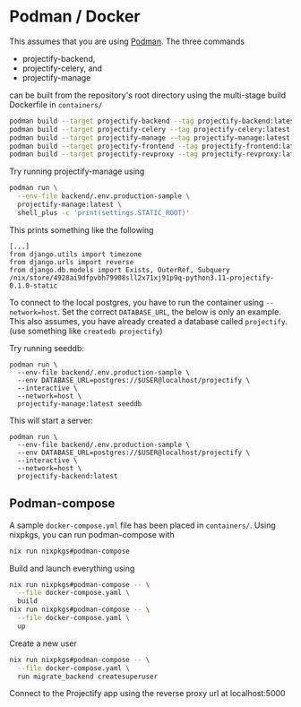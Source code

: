 # Podman / Docker

This assumes that you are using [Podman](https://podman.io/). The three
commands

- projectify-backend,
- projectify-celery, and
- projectify-manage

can be built from the repository's root directory using the multi-stage build
Dockerfile in `containers/`

```bash
podman build --target projectify-backend --tag projectify-backend:latest --file projectify-backend.Dockerfile .
podman build --target projectify-celery --tag projectify-celery:latest --file projectify-backend.Dockerfile .
podman build --target projectify-manage --tag projectify-manage:latest --file projectify-backend.Dockerfile .
podman build --target projectify-frontend --tag projectify-frontend:latest --file projectify-frontend.Dockerfile .
podman build --target projectify-revproxy --tag projectify-revproxy:latest --file projectify-revproxy.Dockerfile .
```

Try running projectify-manage using

```bash
podman run \
  --env-file backend/.env.production-sample \
  projectify-manage:latest \
  shell_plus -c 'print(settings.STATIC_ROOT)'
```

This prints something like the following

```
[...]
from django.utils import timezone
from django.urls import reverse
from django.db.models import Exists, OuterRef, Subquery
/nix/store/4928ai9dfpvbh79908sll2x71xj91p9q-python3.11-projectify-0.1.0-static
```

To connect to the local postgres, you have to run the container using
`--network=host`. Set the correct `DATABASE_URL`, the below is only an example.
This also assumes, you have already created a database called `projectify`.
(use something like `createdb projectify`)

Try running seeddb:

```fish
podman run \
  --env-file backend/.env.production-sample \
  --env DATABASE_URL=postgres://$USER@localhost/projectify \
  --interactive \
  --network=host \
  projectify-manage:latest seeddb
```

This will start a server:

```fish
podman run \
  --env-file backend/.env.production-sample \
  --env DATABASE_URL=postgres://$USER@localhost/projectify \
  --interactive \
  --network=host \
  projectify-backend:latest
```

## Podman-compose

A sample `docker-compose.yml` file has been placed in `containers/`. Using
nixpkgs, you can run podman-compose with

```bash
nix run nixpkgs#podman-compose
```

Build and launch everything using

```bash
nix run nixpkgs#podman-compose -- \
  --file docker-compose.yaml \
  build
nix run nixpkgs#podman-compose -- \
  --file docker-compose.yaml \
  up
```

Create a new user

```bash
nix run nixpkgs#podman-compose -- \
  --file docker-compose.yaml \
  run migrate_backend createsuperuser
```

Connect to the Projectify app using the reverse proxy url at localhost:5000
